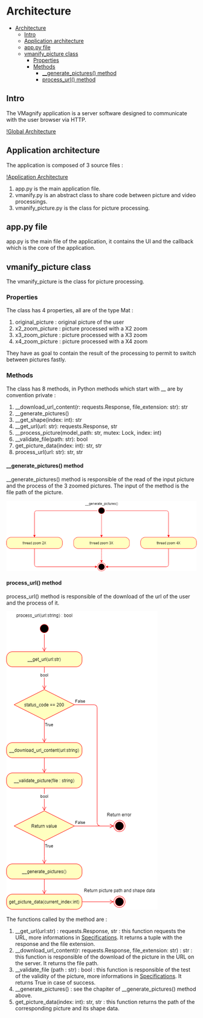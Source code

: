 # Architecture

- [Architecture](#architecture)
  - [Intro](#intro)
  - [Application architecture](#application-architecture)
  - [app.py file](#apppy-file)
  - [vmanify_picture class](#vmanify_picture-class)
    - [Properties](#properties)
    - [Methods](#methods)
      - [__generate_pictures() method](#__generate_pictures-method)
      - [process_url() method](#process_url-method)

## Intro

The VMagnify application is a server software designed to communicate with the user browser via HTTP.

[!Global Architecture](Global_Architecture.png)

## Application architecture

The application is composed of 3 source files :

[!Application Architecture](Application_Architecture.png)

1. app.py is the main application file.
2. vmanify.py is an abstract class to share code between picture and video processings.
3. vmanify_picture.py is the class for picture processing.

## app.py file

app.py is the main file of the application, it contains the UI and the callback which is the core of the application.

## vmanify_picture class

The vmanify_picture is the class for picture processing.

### Properties

The class has 4 properties, all are of the type Mat :

1. original_picture : original picture of the user
2. x2_zoom_picture : picture processed with a X2 zoom
3. x3_zoom_picture : picture processed with a X3 zoom
4. x4_zoom_picture : picture processed with a X4 zoom

They have as goal to contain the result of the processing to permit to switch between pictures fastly.

### Methods

The class has 8 methods, in Python methods which start with __ are by convention private :

1. __download_url_content(r: requests.Response, file_extension: str): str
2. __generate_pictures()
3. __get_shape(index: int): str
4. __get_url(url: str): requests.Response, str
5. __process_picture(model_path: str, mutex: Lock, index: int)
6. __validate_file(path: str): bool
7. get_picture_data(index: int): str, str
8. process_url(url: str): str, str

#### __generate_pictures() method

__generate_pictures() method is responsible of the read of the input picture and the process of the 3 zoomed pictures.
The input of the method is the file path of the picture.

![__generate_pictures()](__generate_pictures().png)

#### process_url() method

process_url() method is responsible of the download of the url of the user and the process of it.

![process_url()](process_url().png)

The functions called by the method are :

1. __get_url(url:str) : requests.Response, str : this function requests the URL, more informations in [Specifications](../Specifications/README.md). It returns a tuple with the response and the file extension.
2. __download_url_content(r: requests.Response, file_extension: str) : str : this function is responsible of the download of the picture in the URL on the server. It returns the file path.
3. __validate_file (path : str) : bool : this function is responsible of the test of the validity of the picture, more informations in [Specifications](../Specifications/README.md). It returns True in case of success.
4. __generate_pictures() : see the chapiter of __generate_pictures() method above.
5. get_picture_data(index: int): str, str : this function returns the path of the corresponding picture and its shape data.

